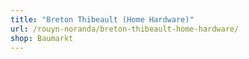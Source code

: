 ```yaml
---
title: "Breton Thibeault (Home Hardware)"
url: /rouyn-noranda/breton-thibeault-home-hardware/
shop: Baumarkt
---
```

